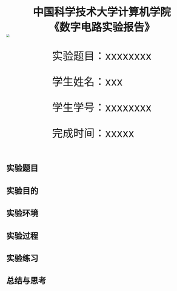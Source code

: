 <div style="text-align:center;font-size:2em;font-weight:bold">中国科学技术大学计算机学院</div>

<div style="text-align:center;font-size:2em;font-weight:bold">《数字电路实验报告》</div>







<img src="logo.png" style="zoom: 50%;" />





<div style="display: flex;flex-direction: column;align-items: center;font-size:2em">
<div>
<p>实验题目：xxxxxxxx</p>
<p>学生姓名：xxx</p>
<p>学生学号：xxxxxxxx</p>
<p>完成时间：xxxxx</p>
</div>
</div>

<div style="page-break-after:always"></div>


## 实验题目



## 实验目的



## 实验环境



## 实验过程



## 实验练习



## 总结与思考